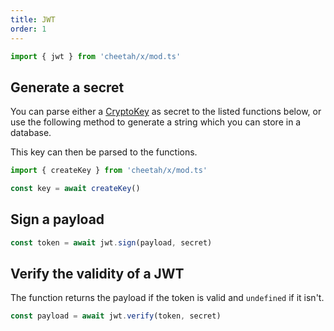 ```yaml
---
title: JWT
order: 1
---
```


```ts
import { jwt } from 'cheetah/x/mod.ts'
```

## Generate a secret

You can parse either a [CryptoKey](https://developer.mozilla.org/en-US/docs/Web/API/CryptoKey) as secret to the listed functions below, or use the following method to generate a string which you can store in a database.

This key can then be parsed to the functions.

```ts
import { createKey } from 'cheetah/x/mod.ts'

const key = await createKey()
```

## Sign a payload

 ```ts
const token = await jwt.sign(payload, secret)
```

## Verify the validity of a JWT

The function returns the payload if the token is valid and `undefined` if it isn't.

```ts
const payload = await jwt.verify(token, secret)
```
